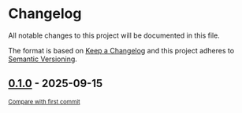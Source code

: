 # Changelog

All notable changes to this project will be documented in this file.

The format is based on [Keep a Changelog](http://keepachangelog.com/en/1.0.0/)
and this project adheres to [Semantic Versioning](http://semver.org/spec/v2.0.0.html).

<!-- insertion marker -->
## [0.1.0](https://github.com/tsypuk/aws-news/releases/tag/0.1.0) - 2025-09-15

<small>[Compare with first commit](https://github.com/tsypuk/aws-news/compare/fe528868cca5bf1ccb1c1db4d2b6132ad49f2dd4...0.1.0)</small>

